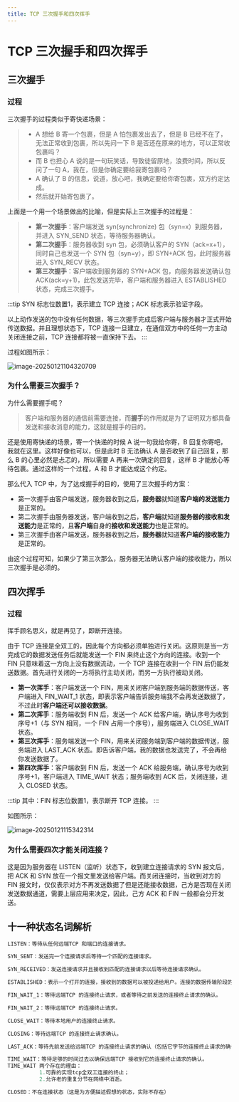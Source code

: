 ```yaml
---
title: TCP 三次握手和四次挥手
---
```


# TCP 三次握手和四次挥手

## 三次握手

### 过程
三次握手的过程类似于寄快递场景：
> - A 想给 B 寄一个包裹，但是 A 怕包裹发出去了，但是 B 已经不在了，无法正常收到包裹，所以先问一下 B 是否还在原来的地方，可以正常收包裹吗？
> - 而 B 也担心 A 说的是一句玩笑话，导致徒留原地，浪费时间，所以反问了一句 A，我在，但是你确定要给我寄包裹吗？
> - A 确认了 B 的信息，说道，放心吧，我确定要给你寄包裹，双方约定达成。
> - 然后就开始寄包裹了。

上面是一个用一个场景做出的比喻，但是实际上三次握手的过程是：
> - **第一次握手**：客户端发送 syn(synchronize) 包（syn=x）到服务器，并进入 SYN_SEND 状态，等待服务器确认。
> - **第二次握手**：服务器收到 syn 包，必须确认客户的 SYN（ack=x+1），同时自己也发送一个 SYN 包（syn=y），即 SYN+ACK 包，此时服务器进入 SYN_RECV 状态。
> - **第三次握手**：客户端收到服务器的 SYN+ACK 包，向服务器发送确认包 ACK(ack=y+1)，此包发送完毕，客户端和服务器进入 ESTABLISHED 状态，完成三次握手。

:::tip
SYN 标志位数置1，表示建立 TCP 连接；ACK 标志表示验证字段。

以上动作发送的包中没有任何数据，等三次握手完成后客户端与服务器才正式开始传送数据。并且理想状态下，TCP 连接一旦建立，在通信双方中的任何一方主动关闭连接之前，TCP 连接都将被一直保持下去。
:::

过程如图所示：

<img src="https://cos.coderjc.cn/blog/image-20250121104320709.png" alt="image-20250121104320709" />

### 为什么需要三次握手？
为什么需要握手呢？
> 客户端和服务器的通信前需要连接，而**握手**的作用就是为了证明双方都具备发送和接收消息的能力，这就是握手的目的。


还是使用寄快递的场景，寄一个快递的时候 A 说一句我给你寄，B 回复你寄吧，我就在这里。这样好像也可以，但是此时 B 无法确认 A 是否收到了自己回复，那么 B 的心里必然是忐忑的，所以需要 A 再来一次确定的回复，这样 B 才能放心等待包裹。通过这样的一个过程，A 和 B 才能达成这个约定。

那么代入 TCP 中，为了达成握手的目的，使用了三次握手的方案：

- 第一次握手由客户端发送，服务器收到之后，**服务器**就知道**客户端的发送能力**是正常的。
- 第二次握手由服务器发送，客户端收到之后，**客户端**就知道**服务器的接收和发送能力**是正常的，且**客户端**自身的**接收和发送能力**也是正常的。
- 第三次握手由客户端发送，服务器收到之后，**服务器**就知道**客户端的接收能力**是正常的。

由这个过程可知，如果少了第三次那么，服务器无法确认客户端的接收能力，所以三次握手是必须的。


## 四次挥手

### 过程
挥手顾名思义，就是再见了，即断开连接。

由于 TCP 连接是全双工的，因此每个方向都必须单独进行关闭。这原则是当一方完成它的数据发送任务后就能发送一个 FIN 来终止这个方向的连接。收到一个  FIN 只意味着这一方向上没有数据流动，一个 TCP 连接在收到一个 FIN 后仍能发送数据。首先进行关闭的一方将执行主动关闭，而另一方执行被动关闭。

- **第一次挥手**：客户端发送一个 FIN，用来关闭客户端到服务端的数据传送，客户端进入 FIN_WAIT_1 状态，即表示客户端告诉服务端我不会再发送数据了，不过此时**客户端还可以接收数据**。
- **第二次挥手**：服务端收到 FIN 后，发送一个 ACK 给客户端，确认序号为收到序号+1（与 SYN 相同，一个 FIN 占用一个序号），服务端进入 CLOSE_WAIT 状态。
- **第三次挥手**：服务端发送一个 FIN，用来关闭服务端到客户端的数据传送，服务端进入 LAST_ACK 状态。即告诉客户端，我的数据也发送完了，不会再给你发送数据了。
- **第四次挥手**：客户端收到 FIN 后，发送一个 ACK 给服务端，确认序号为收到序号+1，客户端进入 TIME_WAIT 状态；服务端收到 ACK 后，关闭连接，进入 CLOSED 状态。

:::tip
其中：FIN 标志位数置1，表示断开 TCP 连接。
:::

如图所示：

![image-20250121115342314](https://cos.coderjc.cn/blog/image-20250121115342314.png)

### 为什么需要四次才能关闭连接？
这是因为服务器在 LISTEN（监听）状态下，收到建立连接请求的 SYN 报文后，把 ACK 和 SYN 放在一个报文里发送给客户端。而关闭连接时，当收到对方的 FIN 报文时，仅仅表示对方不再发送数据了但是还能接收数据，己方是否现在关闭发送数据通道，需要上层应用来决定，因此，己方 ACK 和 FIN 一般都会分开发送。

## 十一种状态名词解析​​​​​​​
```js
LISTEN：等待从任何远端TCP 和端口的连接请求。

SYN_SENT：发送完一个连接请求后等待一个匹配的连接请求。

SYN_RECEIVED：发送连接请求并且接收到匹配的连接请求以后等待连接请求确认。

ESTABLISHED：表示一个打开的连接，接收到的数据可以被投递给用户。连接的数据传输阶段的正常状态。

FIN_WAIT_1：等待远端TCP 的连接终止请求，或者等待之前发送的连接终止请求的确认。

FIN_WAIT_2：等待远端TCP 的连接终止请求。

CLOSE_WAIT：等待本地用户的连接终止请求。

CLOSING：等待远端TCP 的连接终止请求确认。

LAST_ACK：等待先前发送给远端TCP 的连接终止请求的确认（包括它字节的连接终止请求的确认）

TIME_WAIT：等待足够的时间过去以确保远端TCP 接收到它的连接终止请求的确认。
TIME_WAIT 两个存在的理由：
          1.可靠的实现tcp全双工连接的终止；
          2.允许老的重复分节在网络中消逝。

CLOSED：不在连接状态（这是为方便描述假想的状态，实际不存在）
```
